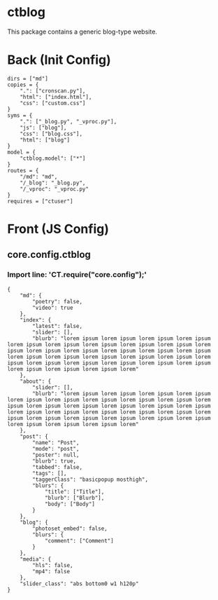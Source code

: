# ctblog
This package contains a generic blog-type website.


# Back (Init Config)

    dirs = ["md"]
    copies = {
    	".": ["cronscan.py"],
    	"html": ["index.html"],
    	"css": ["custom.css"]
    }
    syms = {
    	".": ["_blog.py", "_vproc.py"],
    	"js": ["blog"],
    	"css": ["blog.css"],
    	"html": ["blog"]
    }
    model = {
    	"ctblog.model": ["*"]
    }
    routes = {
    	"/md": "md",
    	"/_blog": "_blog.py",
    	"/_vproc": "_vproc.py"
    }
    requires = ["ctuser"]
    

# Front (JS Config)

## core.config.ctblog
### Import line: 'CT.require("core.config");'
    {
    	"md": {
    		"poetry": false,
    		"video": true
    	},
    	"index": {
    		"latest": false,
    		"slider": [],
    		"blurb": "lorem ipsum lorem ipsum lorem ipsum lorem ipsum lorem ipsum lorem ipsum lorem ipsum lorem ipsum lorem ipsum lorem ipsum lorem ipsum lorem ipsum lorem ipsum lorem ipsum lorem ipsum lorem ipsum lorem ipsum lorem ipsum lorem ipsum lorem ipsum lorem ipsum lorem ipsum lorem ipsum lorem ipsum lorem ipsum lorem ipsum lorem ipsum lorem ipsum lorem ipsum lorem"
    	},
    	"about": {
    		"slider": [],
    		"blurb": "lorem ipsum lorem ipsum lorem ipsum lorem ipsum lorem ipsum lorem ipsum lorem ipsum lorem ipsum lorem ipsum lorem ipsum lorem ipsum lorem ipsum lorem ipsum lorem ipsum lorem ipsum lorem ipsum lorem ipsum lorem ipsum lorem ipsum lorem ipsum lorem ipsum lorem ipsum lorem ipsum lorem ipsum lorem ipsum lorem ipsum lorem ipsum lorem ipsum lorem ipsum lorem"
    	},
    	"post": {
    		"name": "Post",
    		"mode": "post",
    		"poster": null,
    		"blurb": true,
    		"tabbed": false,
    		"tags": [],
    		"taggerClass": "basicpopup mosthigh",
    		"blurs": {
    			"title": ["Title"],
    			"blurb": ["Blurb"],
    			"body": ["Body"]
    		}
    	},
    	"blog": {
    		"photoset_embed": false,
    		"blurs": {
    			"comment": ["Comment"]
    		}
    	},
    	"media": {
    		"hls": false,
    		"mp4": false
    	},
    	"slider_class": "abs bottom0 w1 h120p"
    }
    